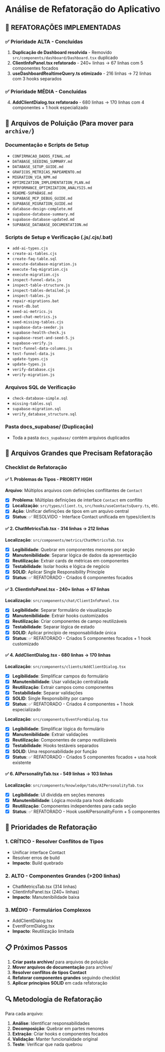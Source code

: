 # Análise de Refatoração do Aplicativo

## 🎯 REFATORAÇÕES IMPLEMENTADAS

### ✅ Prioridade ALTA - Concluídas

1. **Duplicação de Dashboard resolvida** - Removido `src/components/dashboard/Dashboard.tsx` duplicado
2. **ClientInfoPanel.tsx refatorado** - 240+ linhas → 67 linhas com 5 componentes focados
3. **useDashboardRealtimeQuery.ts otimizado** - 216 linhas → 72 linhas com 3 hooks separados

### ✅ Prioridade MÉDIA - Concluídas

4. **AddClientDialog.tsx refatorado** - 680 linhas → 170 linhas com 4 componentes + 1 hook especializado

## 📁 Arquivos de Poluição (Para mover para `archive/`)

### Documentação e Scripts de Setup

- `CONFIRMACAO_DADOS_FINAL.md`
- `DATABASE_SEEDING_SUMMARY.md`
- `DATABASE_SETUP_GUIDE.md`
- `GRAFICOS_METRICAS_MAPEAMENTO.md`
- `MIGRATION_VIA_NPM.md`
- `OPTIMIZATION_IMPLEMENTATION_PLAN.md`
- `PERFORMANCE_OPTIMIZATION_ANALYSIS.md`
- `README-SUPABASE.md`
- `SUPABASE_MCP_DEBUG_GUIDE.md`
- `SUPABASE_MIGRATION_GUIDE.md`
- `database-design-complete.md`
- `supabase-database-summary.md`
- `supabase-database-updated.md`
- `SUPABASE_DATABASE_DOCUMENTATION.md`

### Scripts de Setup e Verificação (.js/.cjs/.bat)

- `add-ai-types.cjs`
- `create-ai-tables.cjs`
- `create-faq-table.sql`
- `execute-database-migration.js`
- `execute-faq-migration.cjs`
- `execute-migration.cjs`
- `inspect-funnel-data.js`
- `inspect-table-structure.js`
- `inspect-tables-detailed.js`
- `inspect-tables.js`
- `repair-migrations.bat`
- `reset-db.bat`
- `seed-ai-metrics.js`
- `seed-chat-metrics.js`
- `seed-missing-tables.cjs`
- `supabase-data-seeder.js`
- `supabase-health-check.js`
- `supabase-reset-and-seed-5.js`
- `supabase-verify.js`
- `test-funnel-data-columns.js`
- `test-funnel-data.js`
- `update-types.cjs`
- `update-types.js`
- `verify-database.cjs`
- `verify-migration.js`

### Arquivos SQL de Verificação

- `check-database-simple.sql`
- `missing-tables.sql`
- `supabase-migration.sql`
- `verify_database_structure.sql`

### Pasta docs_supabase/ (Duplicação)

- Toda a pasta `docs_supabase/` contém arquivos duplicados

## 🔧 Arquivos Grandes que Precisam Refatoração

### Checklist de Refatoração

#### ✅ 1. Problemas de Tipos - PRIORITY HIGH

**Arquivo**: Múltiplos arquivos com definições conflitantes de `Contact`

- [x] **Problema**: Múltiplas definições de interface `Contact` em conflito
- [x] **Localização**: `src/types/client.ts`, `src/hooks/useContactsQuery.ts`, etc.
- [x] **Ação**: Unificar definições de tipos em um arquivo central
- [x] **Status**: ✅ RESOLVIDO - Interface Contact unificada em types/client.ts

#### ✅ 2. ChatMetricsTab.tsx - 314 linhas → 212 linhas

**Localização**: `src/components/metrics/ChatMetricsTab.tsx`

- [x] **Legibilidade**: Quebrar em componentes menores por seção
- [x] **Manutenibilidade**: Separar lógica de dados da apresentação
- [x] **Reutilização**: Extrair cards de métricas em componentes
- [x] **Testabilidade**: Isolar hooks e lógica de negócio
- [x] **SOLID**: Aplicar Single Responsibility Principle
- [x] **Status**: ✅ REFATORADO - Criados 6 componentes focados

#### ✅ 3. ClientInfoPanel.tsx - 240+ linhas → 67 linhas

**Localização**: `src/components/chat/ClientInfoPanel.tsx`

- [x] **Legibilidade**: Separar formulário de visualização
- [x] **Manutenibilidade**: Extrair hooks customizados
- [x] **Reutilização**: Criar componentes de campo reutilizáveis
- [x] **Testabilidade**: Separar lógica de estado
- [x] **SOLID**: Aplicar princípio de responsabilidade única
- [x] **Status**: ✅ REFATORADO - Criados 5 componentes focados + 1 hook customizado

#### ✅ 4. AddClientDialog.tsx - 680 linhas → 170 linhas

**Localização**: `src/components/clients/AddClientDialog.tsx`

- [x] **Legibilidade**: Simplificar campos do formulário
- [x] **Manutenibilidade**: Usar validação centralizada
- [x] **Reutilização**: Extrair campos como componentes
- [x] **Testabilidade**: Separar validações
- [x] **SOLID**: Single Responsibility por campo
- [x] **Status**: ✅ REFATORADO - Criados 4 componentes + 1 hook especializado

**Localização**: `src/components/EventFormDialog.tsx`

- [x] **Legibilidade**: Simplificar lógica do formulário
- [x] **Manutenibilidade**: Extrair validações
- [x] **Reutilização**: Componentes de campo reutilizáveis
- [x] **Testabilidade**: Hooks testáveis separados
- [x] **SOLID**: Uma responsabilidade por função
- [x] **Status**: ✅ REFATORADO - Criados 5 componentes focados + usa hook existente

#### ✅ 6. AIPersonalityTab.tsx - 549 linhas → 103 linhas

**Localização**: `src/components/knowledge/tabs/AIPersonalityTab.tsx`

- [x] **Legibilidade**: UI dividida em seções menores
- [x] **Manutenibilidade**: Lógica movida para hook dedicado
- [x] **Reutilização**: Componentes independentes para cada seção
- [x] **Status**: ✅ REFATORADO - Hook useAIPersonalityForm + 5 componentes

## 🎯 Prioridades de Refatoração

### 1. CRÍTICO - Resolver Conflitos de Tipos

- Unificar interface Contact
- Resolver erros de build
- **Impacto**: Build quebrado

### 2. ALTO - Componentes Grandes (>200 linhas)

- ChatMetricsTab.tsx (314 linhas)
- ClientInfoPanel.tsx (240+ linhas)
- **Impacto**: Manutenibilidade baixa

### 3. MÉDIO - Formulários Complexos

- AddClientDialog.tsx
- EventFormDialog.tsx
- **Impacto**: Reutilização limitada

## 📋 Próximos Passos

1. **Criar pasta archive/** para arquivos de poluição
2. **Mover arquivos de documentação** para archive/
3. **Resolver conflitos de tipos Contact**
4. **Refatorar componentes grandes** seguindo checklist
5. **Aplicar princípios SOLID** em cada refatoração

## 🔍 Metodologia de Refatoração

Para cada arquivo:

1. **Análise**: Identificar responsabilidades
2. **Decomposição**: Quebrar em partes menores
3. **Extração**: Criar hooks e componentes focados
4. **Validação**: Manter funcionalidade original
5. **Teste**: Verificar que nada quebrou
